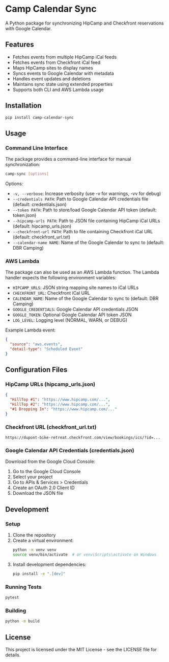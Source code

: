 # Camp Calendar Sync

A Python package for synchronizing HipCamp and Checkfront reservations with Google Calendar.

## Features

- Fetches events from multiple HipCamp iCal feeds
- Fetches events from Checkfront iCal feed
- Maps HipCamp sites to display names
- Syncs events to Google Calendar with metadata
- Handles event updates and deletions
- Maintains sync state using extended properties
- Supports both CLI and AWS Lambda usage

## Installation

```bash
pip install camp-calendar-sync
```

## Usage

### Command Line Interface

The package provides a command-line interface for manual synchronization:

```bash
camp-sync [options]
```

Options:
- `-v, --verbose`: Increase verbosity (use -v for warnings, -vv for debug)
- `--credentials PATH`: Path to Google Calendar API credentials file (default: credentials.json)
- `--token PATH`: Path to store/load Google Calendar API token (default: token.json)
- `--hipcamp-urls PATH`: Path to JSON file containing HipCamp iCal URLs (default: hipcamp_urls.json)
- `--checkfront-url PATH`: Path to file containing Checkfront iCal URL (default: checkfront_url.txt)
- `--calendar-name NAME`: Name of the Google Calendar to sync to (default: DBR Camping)

### AWS Lambda

The package can also be used as an AWS Lambda function. The Lambda handler expects the following environment variables:

- `HIPCAMP_URLS`: JSON string mapping site names to iCal URLs
- `CHECKFRONT_URL`: Checkfront iCal URL
- `CALENDAR_NAME`: Name of the Google Calendar to sync to (default: DBR Camping)
- `GOOGLE_CREDENTIALS`: Google Calendar API credentials JSON
- `GOOGLE_TOKEN`: Optional Google Calendar API token JSON
- `LOG_LEVEL`: Logging level (NORMAL, WARN, or DEBUG)

Example Lambda event:
```json
{
  "source": "aws.events",
  "detail-type": "Scheduled Event"
}
```

## Configuration Files

### HipCamp URLs (hipcamp_urls.json)

```json
{
  "HillTop #1": "https://www.hipcamp.com/...",
  "HillTop #2": "https://www.hipcamp.com/...",
  "#1 Dropping In": "https://www.hipcamp.com/..."
}
```

### Checkfront URL (checkfront_url.txt)

```
https://dupont-bike-retreat.checkfront.com/view/bookings/ics/?id=...
```

### Google Calendar API Credentials (credentials.json)

Download from the Google Cloud Console:
1. Go to the Google Cloud Console
2. Select your project
3. Go to APIs & Services > Credentials
4. Create an OAuth 2.0 Client ID
5. Download the JSON file

## Development

### Setup

1. Clone the repository
2. Create a virtual environment:
   ```bash
   python -m venv venv
   source venv/bin/activate  # or venv\Scripts\activate on Windows
   ```
3. Install development dependencies:
   ```bash
   pip install -e ".[dev]"
   ```

### Running Tests

```bash
pytest
```

### Building

```bash
python -m build
```

## License

This project is licensed under the MIT License - see the LICENSE file for details. 